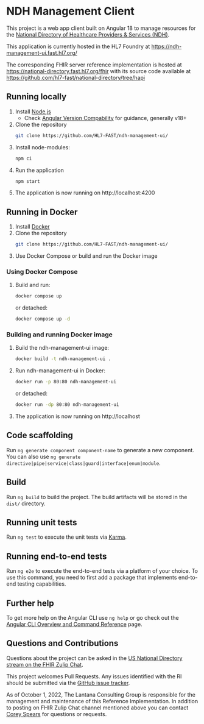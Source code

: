 # NDH Management Client

This project is a web app client built on Angular 18 to manage resources for the [National Directory of Healthcare Providers & Services (NDH)](https://build.fhir.org/ig/HL7/fhir-us-ndh/).

This application is currently hosted in the HL7 Foundry at https://ndh-management-ui.fast.hl7.org/

The corresponding FHIR server reference implementation is hosted at https://national-directory.fast.hl7.org/fhir with its source code available at https://github.com/hl7-fast/national-directory/tree/hapi


## Running locally
1. Install [Node.js](https://nodejs.org) 
   - Check [Angular Version Compability](https://angular.dev/reference/versions) for guidance, generally v18+
2. Clone the repository
    ```sh
    git clone https://github.com/HL7-FAST/ndh-management-ui/
    ```
3. Install node-modules:
    ```sh
    npm ci
    ```
4. Run the application
    ```sh
    npm start
    ```
5. The application is now running on http://localhost:4200


## Running in Docker

1. Install [Docker](https://docs.docker.com/get-docker/)
2. Clone the repository
    ```sh
    git clone https://github.com/HL7-FAST/ndh-management-ui/
    ```
3. Use Docker Compose or build and run the Docker image

### Using Docker Compose

1. Build and run:
    ```sh
    docker compose up
    ```
    or detached:
    ```sh
    docker compose up -d
    ```

### Building and running Docker image

1. Build the ndh-management-ui image:
    ```sh
    docker build -t ndh-management-ui .
    ```
2. Run ndh-management-ui in Docker:
    ```sh
    docker run -p 80:80 ndh-management-ui
    ``` 
    or detached: 
    ```sh
    docker run -dp 80:80 ndh-management-ui
    ``` 
3. The application is now running on http://localhost



## Code scaffolding

Run `ng generate component component-name` to generate a new component. You can also use `ng generate directive|pipe|service|class|guard|interface|enum|module`.

## Build

Run `ng build` to build the project. The build artifacts will be stored in the `dist/` directory.

## Running unit tests

Run `ng test` to execute the unit tests via [Karma](https://karma-runner.github.io).

## Running end-to-end tests

Run `ng e2e` to execute the end-to-end tests via a platform of your choice. To use this command, you need to first add a package that implements end-to-end testing capabilities.

## Further help

To get more help on the Angular CLI use `ng help` or go check out the [Angular CLI Overview and Command Reference](https://angular.io/cli) page.

## Questions and Contributions
Questions about the project can be asked in the [US National Directory stream on the FHIR Zulip Chat](https://chat.fhir.org/#narrow/stream/283066-united-states.2Fnational-directory).

This project welcomes Pull Requests. Any issues identified with the RI should be submitted via the [GitHub issue tracker](https://github.com/HL7-FAST/ndh-management-ui/issues).

As of October 1, 2022, The Lantana Consulting Group is responsible for the management and maintenance of this Reference Implementation.
In addition to posting on FHIR Zulip Chat channel mentioned above you can contact [Corey Spears](mailto:corey.spears@lantanagroup.com) for questions or requests.
